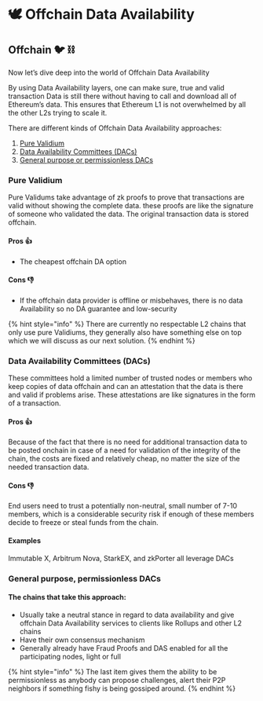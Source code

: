 # 🕊 Offchain Data Availability

## Offchain :bird: :chains:

Now let’s dive deep into the world of Offchain Data Availability

By using Data Availability layers, one can make sure, true and valid transaction Data is still there without having to call and download all of Ethereum’s data. This ensures that Ethereum L1 is not overwhelmed by all the other L2s trying to scale it.

There are different kinds of Offchain Data Availability approaches:

1. [Pure Validium](./#pure-validium)
2. [Data Availability Committees (DACs)](./#data-availability-committees-dacs)
3. [General purpose or permissionless DACs](./#general-purpose-permissionless-dacs)

### Pure Validium&#x20;

Pure Validums take advantage of zk proofs to prove that transactions are valid without showing the complete data. these proofs are like the signature of someone who validated the data. The original transaction data is stored offchain.

#### Pros :thumbsup:

* The cheapest offchain DA option

#### Cons :thumbsdown:

* If the offchain data provider is offline or misbehaves, there is no data Availability so no DA guarantee and low-security

{% hint style="info" %}
There are currently no respectable L2 chains that only use pure Validiums, they generally also have something else on top which we will discuss as our next solution.
{% endhint %}

### Data Availability Committees (DACs)

These committees hold a limited number of trusted nodes or members who keep copies of data offchain and can an attestation that the data is there and valid if problems arise. These attestations are like signatures in the form of a transaction.

#### Pros :thumbsup:

Because of the fact that there is no need for additional transaction data to be posted onchain in case of a need for validation of the integrity of the chain, the costs are fixed and relatively cheap, no matter the size of the needed transaction data.

#### Cons :thumbsdown:

End users need to trust a potentially non-neutral, small number of 7-10 members, which is a considerable security risk if enough of these members decide to freeze or steal funds from the chain.

#### Examples

Immutable X, Arbitrum Nova, StarkEX, and zkPorter all leverage DACs



### **General purpose, permissionless DACs**

#### The chains that take this approach:

* Usually take a neutral stance in regard to data availability and give offchain Data Availability services to clients like Rollups and other L2 chains
* Have their own consensus mechanism
* Generally already have Fraud Proofs and DAS enabled for all the participating nodes, light or full

{% hint style="info" %}
The last item gives them the ability to be permissionless as anybody can propose challenges, alert their P2P neighbors if something fishy is being gossiped around.
{% endhint %}

